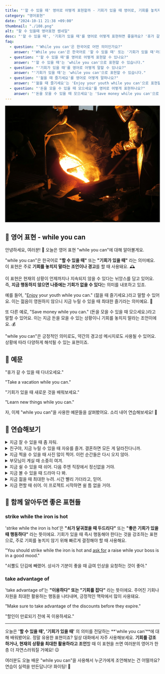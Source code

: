 ```yaml
---
title: "'할 수 있을 때' 영어로 어떻게 표현할까 - 기회가 있을 때 영어로, 기회를 놓치지마 영어로"
category: "영어표현"
date: "2024-10-11 21:38 +09:00"
thumbnail: "./108.png"
alt: "할 수 있을때 영어표현 썸네일"
desc: "'할 수 있을 때', '기회가 있을 때'를 영어로 어떻게 표현하면 좋을까요? '휴가 갈 수 있을 때 다녀오세요.', '기회가 있을 때 새로운 것을 배워보세요.' 등을 영어로 표현하는 법을 배워봅시다. 다양한 예문을 통해서 연습하고 본인의 표현으로 만들어 보세요."
faq:
  - question: "'While you can'은 한국어로 어떤 의미인가요?"
    answer: "'While you can'은 한국어로 '할 수 있을 때' 또는 '기회가 있을 때'라는 의미입니다."
  - question: "'할 수 있을 때'를 영어로 어떻게 표현할 수 있나요?"
    answer: "'할 수 있을 때'는 'while you can'으로 표현할 수 있습니다."
  - question: "'기회가 있을 때'를 영어로 어떻게 말할 수 있나요?"
    answer: "'기회가 있을 때'는 'while you can'으로 표현할 수 있습니다."
  - question: "'젊을 때 즐기세요'를 영어로 어떻게 말하나요?"
    answer: "'젊을 때 즐기세요'는 'Enjoy your youth while you can'으로 표현할 수 있습니다."
  - question: "'돈을 모을 수 있을 때 모으세요'를 영어로 어떻게 표현하나요?"
    answer: "'돈을 모을 수 있을 때 모으세요'는 'Save money while you can'으로 말할 수 있습니다."
---
```


![장감, 마스크, 용광로](./108-1.jpg)

## 🌟 영어 표현 - while you can

안녕하세요, 여러분! 👋 오늘은 영어 표현 "while you can"에 대해 알아볼게요.

"while you can"은 한국어로 **"할 수 있을 때"** 또는 **"기회가 있을 때"** 라는 의미예요. 이 표현은 주로 **기회를 놓치지 말라는 조언이나 경고**를 할 때 사용돼요. 🕰️

이 표현은 현재의 상황이 언제까지나 지속되지 않을 수 있다는 뉘앙스를 담고 있어요. 즉, **지금 행동하지 않으면 나중에는 기회가 없을 수 있다**는 의미를 내포하고 있죠.

예를 들어, "[Enjoy](/blog/in-english/128.enjoy-ing/) your youth while you can." (젊을 때 즐기세요.)라고 말할 수 있어요. 이는 젊음이 영원하지 않으니 지금 누릴 수 있을 때 최대한 즐기라는 의미예요. 🌟

또 다른 예로, "Save money while you can." (돈을 모을 수 있을 때 모으세요.)라고 말할 수 있어요. 이는 지금 돈을 모을 수 있는 상황이니 기회를 놓치지 말라는 조언이에요. 💰

"while you can"은 긍정적인 의미로도, 약간의 경고성 메시지로도 사용될 수 있어요. 상황에 따라 다양하게 해석될 수 있는 표현이죠.

<script async src="https://pagead2.googlesyndication.com/pagead/js/adsbygoogle.js?client=ca-pub-1465612013356152"
     crossorigin="anonymous"></script>
<!-- engple-horizontal-ad -->

<ins class="adsbygoogle"
     style="display:block"
     data-ad-client="ca-pub-1465612013356152"
     data-ad-slot="2106896038"
     data-ad-format="auto"
     data-full-width-responsive="true"></ins>

<script>
     (adsbygoogle = window.adsbygoogle || []).push({});
</script>

## 📖 예문

"휴가 갈 수 있을 때 다녀오세요."

"Take a vacation while you can."

"기회가 있을 때 새로운 것을 배워보세요."

"Learn new things while you can."

자, 이제 "while you can"을 사용한 예문들을 살펴봤어요. 소리 내어 연습해보세요! 🚀

## 💬 연습해보기

<details>
<summary>지금 잘 수 있을 때 좀 자둬.</summary>
<span>Get some sleep while you can.</span>
</details>

<details>
<summary>친구야, 지금 누릴 수 있을 때 자유를 즐겨. 결혼하면 모든 게 달라진다니까.</summary>
<span>Enjoy your freedom while you can, buddy. Once you're married, everything changes.</span>
</details>

<details>
<summary>지금 찍을 수 있을 때 사진 많이 찍어. 이런 순간들은 다시 오지 않아.</summary>
<span>Take lots of pictures while you can. These moments don't come back.</span>
</details>

<details>
<summary>부모님이 계실 때 소중히 여겨.</summary>
<span>Cherish your parents while you can.</span>
</details>

<details>
<summary>지금 쉴 수 있을 때 쉬어. 다음 주엔 직장에서 정신없을 거야.</summary>
<span>Chill out while you can. Things are gonna get crazy at work next week.</span>
</details>

<details>
<summary>지금 볼 수 있을 때 드라마 다 봐.</summary>
<span><a href="/blog/in-english/021.catch-up-on/">Catch up on</a> your shows while you can.</span>
</details>

<details>
<summary>지금 젊을 때 최대한 누려. 시간 빨리 가더라고, 믿어.</summary>
<span>Make the most of your youth while you can. Time flies, trust me.</span>
</details>

<details>
<summary>지금 편할 때 쉬어. 이 프로젝트 시작하면 쉴 틈 없을 거야.</summary>
<span><a href="/blog/너무-긴장하지마-영어표현/">Take it easy</a> while you can. Once this project starts, it's gonna be <a href="/blog/in-english/156.non-stop/">non-stop</a>.</span>
</details>

## 🤝 함께 알아두면 좋은 표현들

### strike while the iron is hot

'strike while the iron is hot'은 **"쇠가 달궈졌을 때 두드리다"** 또는 **"좋은 기회가 있을 때 행동하다"** 라는 뜻이에요. 기회가 있을 때 즉시 행동해야 한다는 것을 강조하는 표현으로, 주로 기회를 놓치지 않기 위해 빠르게 결정해야 할 때 사용해요.

"You should strike while the iron is hot and [ask for](/blog/in-english/125.ask-for/) a raise while your boss is in a good mood."

"쇠뿔도 단김에 빼랬어. 상사가 기분이 좋을 때 급여 인상을 요청하는 것이 좋아."

### take advantage of

'take advantage of'는 **"이용하다" 또는 "기회를 잡다"** 라는 뜻이에요. 주어진 기회나 자원을 최대한 활용하는 행동을 나타내며, 긍정적인 맥락에서 많이 사용돼요.

"Make sure to take advantage of the discounts before they expire."

"할인이 만료되기 전에 꼭 이용하세요."

---

오늘은 **'할 수 있을 때', '기회가 있을 때'** 의 의미를 전달하는 **'while you can'**에 대해 배워봤어요. 정말 유용한 표현이죠? 일상 대화에서 자주 사용해보세요. **기회를 강조하거나, 현재의 상황을 최대한 활용하라고 조언**할 때 이 표현을 쓰면 여러분의 영어가 한층 더 자연스러워질 거예요! 😉

여러분도 오늘 배운 "while you can"을 사용해서 누군가에게 조언해보는 건 어떨까요? 연습이 실력을 만든답니다! 화이팅! 💪
